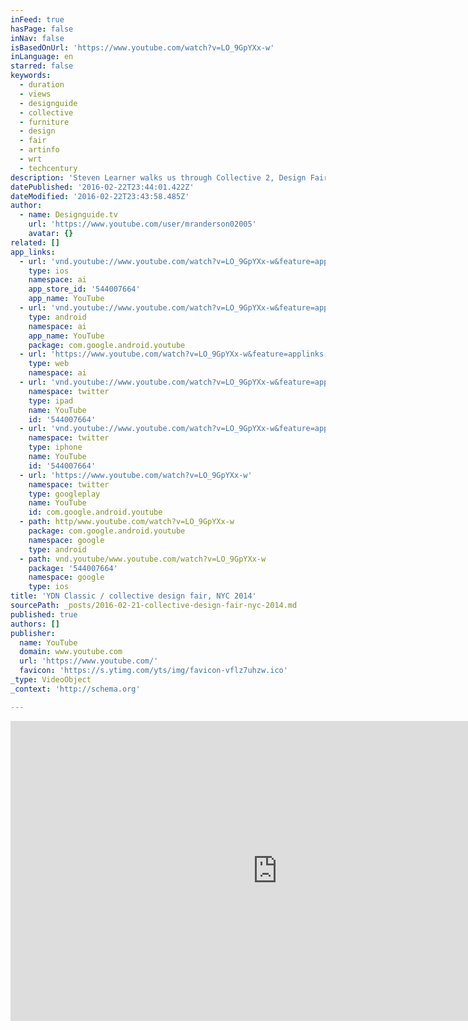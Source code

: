 ```yaml
---
inFeed: true
hasPage: false
inNav: false
isBasedOnUrl: 'https://www.youtube.com/watch?v=LO_9GpYXx-w'
inLanguage: en
starred: false
keywords:
  - duration
  - views
  - designguide
  - collective
  - furniture
  - design
  - fair
  - artinfo
  - wrt
  - techcentury
description: 'Steven Learner walks us through Collective 2, Design Fair in New York. Collective is a unique fair in that it focusses solely on collecting design, something strangely missing in the long list of New York City fairs. The combined exhibitions of the Design Academy Eindhoven and Hella Jongerius were welcome as they bring a broader perspective to the whole.'
datePublished: '2016-02-22T23:44:01.422Z'
dateModified: '2016-02-22T23:43:58.485Z'
author:
  - name: Designguide.tv
    url: 'https://www.youtube.com/user/mranderson02005'
    avatar: {}
related: []
app_links:
  - url: 'vnd.youtube://www.youtube.com/watch?v=LO_9GpYXx-w&feature=applinks'
    type: ios
    namespace: ai
    app_store_id: '544007664'
    app_name: YouTube
  - url: 'vnd.youtube://www.youtube.com/watch?v=LO_9GpYXx-w&feature=applinks'
    type: android
    namespace: ai
    app_name: YouTube
    package: com.google.android.youtube
  - url: 'https://www.youtube.com/watch?v=LO_9GpYXx-w&feature=applinks'
    type: web
    namespace: ai
  - url: 'vnd.youtube://www.youtube.com/watch?v=LO_9GpYXx-w&feature=applinks'
    namespace: twitter
    type: ipad
    name: YouTube
    id: '544007664'
  - url: 'vnd.youtube://www.youtube.com/watch?v=LO_9GpYXx-w&feature=applinks'
    namespace: twitter
    type: iphone
    name: YouTube
    id: '544007664'
  - url: 'https://www.youtube.com/watch?v=LO_9GpYXx-w'
    namespace: twitter
    type: googleplay
    name: YouTube
    id: com.google.android.youtube
  - path: http/www.youtube.com/watch?v=LO_9GpYXx-w
    package: com.google.android.youtube
    namespace: google
    type: android
  - path: vnd.youtube/www.youtube.com/watch?v=LO_9GpYXx-w
    package: '544007664'
    namespace: google
    type: ios
title: 'YDN Classic / collective design fair, NYC 2014'
sourcePath: _posts/2016-02-21-collective-design-fair-nyc-2014.md
published: true
authors: []
publisher:
  name: YouTube
  domain: www.youtube.com
  url: 'https://www.youtube.com/'
  favicon: 'https://s.ytimg.com/yts/img/favicon-vflz7uhzw.ico'
_type: VideoObject
_context: 'http://schema.org'

---
```

<iframe src="https://cdn.embedly.com/widgets/media.html?src=https%3A%2F%2Fwww.youtube.com%2Fembed%2FLO_9GpYXx-w%3Ffeature%3Doembed&amp;url=https%3A%2F%2Fwww.youtube.com%2Fwatch%3Fv%3DLO_9GpYXx-w&amp;image=https%3A%2F%2Fi.ytimg.com%2Fvi%2FLO_9GpYXx-w%2Fhqdefault.jpg&amp;key=b7d04c9b404c499eba89ee7072e1c4f7&amp;type=text%2Fhtml&amp;schema=youtube" width="854" height="480" scrolling="no" frameborder="0" allowfullscreen="allowfullscreen" style=""></iframe>